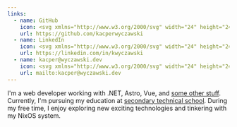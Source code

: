 ```yaml
---
links:
  - name: GitHub
    icon: <svg xmlns="http://www.w3.org/2000/svg" width="24" height="24" viewBox="0 0 24 24" fill="none" stroke="currentColor" stroke-width="2" stroke-linecap="round" stroke-linejoin="round" class="lucide lucide-github"><path d="M15 22v-4a4.8 4.8 0 0 0-1-3.5c3 0 6-2 6-5.5.08-1.25-.27-2.48-1-3.5.28-1.15.28-2.35 0-3.5 0 0-1 0-3 1.5-2.64-.5-5.36-.5-8 0C6 2 5 2 5 2c-.3 1.15-.3 2.35 0 3.5A5.403 5.403 0 0 0 4 9c0 3.5 3 5.5 6 5.5-.39.49-.68 1.05-.85 1.65-.17.6-.22 1.23-.15 1.85v4"></path><path d="M9 18c-4.51 2-5-2-7-2"></path></svg>
    url: https://github.com/kacperwyczawski
  - name: LinkedIn
    icon: <svg xmlns="http://www.w3.org/2000/svg" width="24" height="24" viewBox="0 0 24 24" fill="none" stroke="currentColor" stroke-width="2" stroke-linecap="round" stroke-linejoin="round" class="lucide lucide-linkedin"><path d="M16 8a6 6 0 0 1 6 6v7h-4v-7a2 2 0 0 0-2-2 2 2 0 0 0-2 2v7h-4v-7a6 6 0 0 1 6-6z"/><rect width="4" height="12" x="2" y="9"/><circle cx="4" cy="4" r="2"/></svg>
    url: https://linkedin.com/in/kwyczawski
  - name: kacper@wyczawski.dev
    icon: <svg xmlns="http://www.w3.org/2000/svg" width="24" height="24" viewBox="0 0 24 24" fill="none" stroke="currentColor" stroke-width="2" stroke-linecap="round" stroke-linejoin="round" class="lucide lucide-mail"><rect width="20" height="16" x="2" y="4" rx="2"/><path d="m22 7-8.97 5.7a1.94 1.94 0 0 1-2.06 0L2 7"/></svg>
    url: mailto:kacper@wyczawski.dev
---
```


I'm a web developer working with .NET, Astro, Vue, and [some other stuff](/resume). Currently, I'm pursuing my education at [secondary technical school](https://elektronik.rzeszow.pl). During my free time, I enjoy exploring new exciting technologies and tinkering with my NixOS system.
